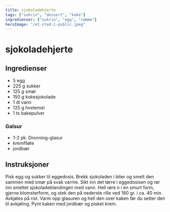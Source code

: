 ```yaml
---
title: sjokoladehjerte
tags: ["sukrin", "dessert", "kake"]
ingredienser: ["sukrin", "egg", "rømme"]
heroImage: "/et-sted-i-public.jpeg"
---
```


# sjokoladehjerte

## Ingredienser

- 5 egg
- 225 g sukker
- 125 g smør
- 150 g kokesjokolade
- 1 dl vann
- 125 g hvetemel
- 1 ts bakepulver

### Galsur

- 1-2 pk. Dronning-glasur
- kremflløte
- jordbær

## Instruksjoner

Pisk egg og sukker til eggedosis. Brekk sjokoladen i biter og smelt den sammen med smør på svak varme. Sikt inn det tørre i eggedosisen og rør inn smeltet sjokoladeblandingen med vann. Hell røre n i en smurt form, gjerne blomsterform, og stek den på nederste rille ved 180 gr. i ca. 40 min. Avkjøles på rist. Varm opp glasuren og hell den over kaken før du setter den til avkjøling. Pynt kaken med jordbær og pisket krem.
